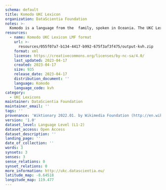 ```yaml
---
schema: default
title: Komodo UKC Lexicon
organization: DataScientia Foundation
notes: >-
  Komodo is a language from the  family, spoken in Oceania. The UKC Lexicon of Komodo is represented as a lexico-semantic network. It consists of words, word senses, synsets, as well as sense-level and synset-level relationships.
resources:
  - name: Komodo UKC Lexicon LMF format
    url: >-
      resources/055f07a7-b134-4417-b992-675f3af3f475/output-kvh.zip
    format: xml
    license: https://creativecommons.org/licenses/by-nc-sa/4.0/
    last_updated: 2023-04-17
    created: 2023-04-17
    size: 935
    release_date: 2023-04-17
    distribution_document: ''
    language: Komodo
    language_code: kvh
category:
  - UKC Lexicons
maintainer: DataScientia Foundation
maintainer_email: ''
tags: ''
provenance: 'Wiktionary 2022.01. by Wikimedia Foundation (http://en.wiktionary.org); Princeton WordNet 2.1 by Princeton University (https://wordnet.princeton.edu)'
version: '1.0'
dataset_level: Language Level (L1-2)
dataset_access: Open Access
dataset_description: ''
landing_page: ''
date_of_collection: ''
words: 3
synsets: 3
senses: 3
sense_relations: 0
synset_relations: 0
more_information: http://ukc.datascientia.eu/
latitude_map: -8.64518
longitude_map: 119.477
---
```

